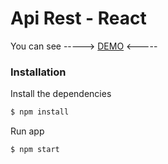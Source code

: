 # Api Rest - React

You can see -----> [DEMO](https://chienninja.herokuapp.com/) <-----

### Installation

Install the dependencies

```sh
$ npm install
```
Run app

```sh
$ npm start